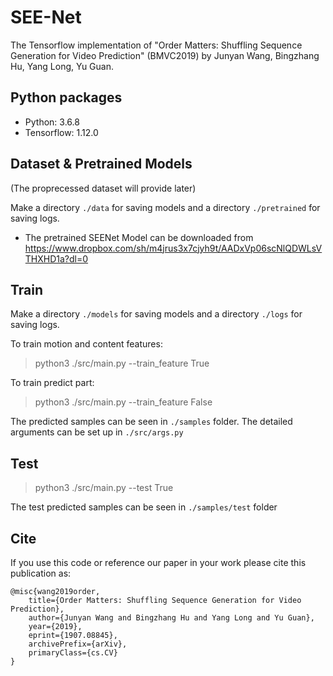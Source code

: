 # SEE-Net
The Tensorflow implementation of "Order Matters: Shuffling Sequence
Generation for Video Prediction" (BMVC2019) by Junyan Wang, Bingzhang Hu, Yang Long, Yu Guan.

## Python packages
* Python: 3.6.8
* Tensorflow: 1.12.0

## Dataset & Pretrained Models
(The proprecessed dataset will provide later)

Make a directory `./data` for saving models and a directory `./pretrained` for saving logs.
* The pretrained SEENet Model can be downloaded from https://www.dropbox.com/sh/m4jrus3x7cjyh9t/AADxVp06scNlQDWLsVTHXHD1a?dl=0

## Train
Make a directory `./models` for saving models and a directory `./logs` for saving logs.

To train motion and content features:
> python3 ./src/main.py --train_feature True

To train predict part:
> python3 ./src/main.py --train_feature False

The predicted samples can be seen in `./samples` folder. The detailed arguments can be set up in `./src/args.py`
 

## Test
> python3 ./src/main.py --test True

The test predicted samples can be seen in `./samples/test` folder

## Cite
If you use this code or reference our paper in your work please cite this publication as:
```
@misc{wang2019order,
    title={Order Matters: Shuffling Sequence Generation for Video Prediction},
    author={Junyan Wang and Bingzhang Hu and Yang Long and Yu Guan},
    year={2019},
    eprint={1907.08845},
    archivePrefix={arXiv},
    primaryClass={cs.CV}
}
```


